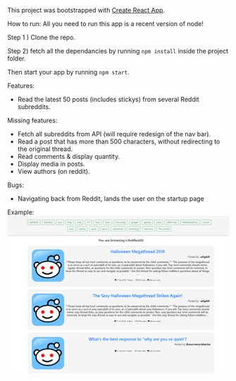 

This project was bootstrapped with [Create React App](https://github.com/facebook/create-react-app).

How to run:
All you need to run this app is a recent version of node!

Step 1 ) Clone the repo.

Step 2) fetch all the dependancies by running `npm install` inside the project folder. 

Then start your app by running `npm start`. 

Features:
  - Read the latest 50 posts (includes stickys) from several Reddit subreddits.

  Missing features: 
  - Fetch all subreddits from API (will require redesign of the nav bar).
  - Read a post that has more than 500 characters, without redirecting to the original thread.
  - Read comments & display quantity.
  - Display media in posts.
  - View authors (on reddit).

  Bugs:
  - Navigating back from Reddit, lands the user on the startup page 

Example:
![Screenshot](example.PNG)